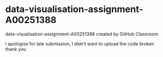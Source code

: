 # data-visualisation-assignment-A00251388
data-visualisation-assignment-A00251388 created by GitHub Classroom


I apologise for late submission, I didn’t want to upload the code broken thank you 
